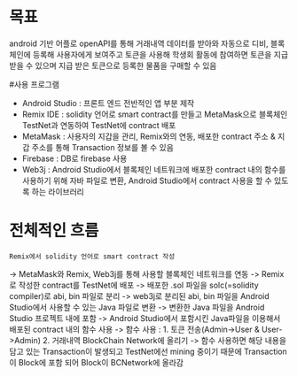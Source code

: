 # 목표
android 기반 어플로 openAPI를 통해 거래내역 데이터를 받아와 자동으로 디비, 블록체인에 등록해 사용자에게 보여주고
토큰을 사용해 학생회 활동에 참여하면 토큰을 지급 받을 수 있으며 지급 받은 토큰으로 등록한 물품을 구매할 수 있음

#사용 프로그램
- Android Studio : 프론트 엔드 전반적인 앱 부분 제작
- Remix IDE : solidity 언어로 smart contract를 만들고 MetaMask으로 블록체인 TestNet과 연동하여 TestNet에 contract 배포
- MetaMask : 사용자의 지갑을 관리, Remix와의 연동, 배포한 contract 주소 & 지갑 주소를 통해 Transaction 정보를 볼 수 있음
- Firebase : DB로 firebase 사용
- Web3j : Android Studio에서 블록체인 네트워크에 배포한 contract 내의 함수를 사용하기 위해 자바 파일로 변환, Android Studio에서 contract 사용을
             할 수 있도록 하는 라이브러리

# 전체적인 흐름
    Remix에서 solidity 언어로 smart contract 작성
-> MetaMask와 Remix, Web3j를 통해 사용할 블록체인 네트워크를 연동
-> Remix로 작성한 contract를 TestNet에 배포
-> 배포한 .sol 파일을 solc(=solidity compiler)로 abi, bin 파일로 분리
-> web3j로 분리된 abi, bin 파일을 Android Studio에서 사용할 수 있는 Java 파일로 변환
-> 변환한 Java 파일을 Android Studio 프로젝트 내에 포함
-> Android Studio에서 포함시킨 Java파일을 이용해서 배포된 contract 내의 함수 사용
-> 함수 사용 : 1. 토큰 전송(Admin->User & User->Admin)
	       2. 거래내역 BlockChain Network에 올리기
-> 함수 사용하면 해당 내용을 담고 있는 Transaction이 발생되고 TestNet에선 mining 중이기 때문에
     Transaction이 Block에 포함 되어 Block이 BCNetwork에 올라감